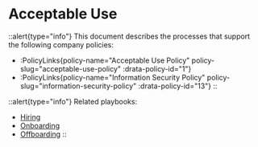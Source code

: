 # Acceptable Use 

::alert{type="info"}
This document describes the processes that support the following company policies:
- :PolicyLinks{policy-name="Acceptable Use Policy" policy-slug="acceptable-use-policy" :drata-policy-id="1"}
- :PolicyLinks{policy-name="Information Security Policy" policy-slug="information-security-policy" :drata-policy-id="13"}
::

::alert{type="info"}
Related playbooks:
- [Hiring](/playbooks/hiring)
- [Onboarding](/playbooks/system-access-control#onboarding-procedure)
- [Offboarding](/playbooks/system-access-control#offboarding-procedure)
::